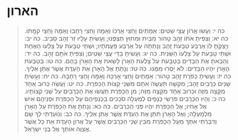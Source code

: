 # הארון

> כה י: וְעָשׂוּ אֲרוֹן עֲצֵי שִׁטִּים:  אַמָּתַיִם וָחֵצִי אָרְכּוֹ וְאַמָּה וָחֵצִי רָחְבּוֹ וְאַמָּה וָחֵצִי קֹמָתוֹ.
> כה יא: וְצִפִּיתָ אֹתוֹ זָהָב טָהוֹר מִבַּיִת וּמִחוּץ תְּצַפֶּנּוּ; וְעָשִׂיתָ עָלָיו זֵר זָהָב סָבִיב.
> כה יב: וְיָצַקְתָּ לּוֹ אַרְבַּע טַבְּעֹת זָהָב וְנָתַתָּה עַל אַרְבַּע פַּעֲמֹתָיו; וּשְׁתֵּי טַבָּעֹת עַל צַלְעוֹ הָאֶחָת וּשְׁתֵּי טַבָּעֹת עַל צַלְעוֹ הַשֵּׁנִית.
> כה יג: וְעָשִׂיתָ בַדֵּי עֲצֵי שִׁטִּים; וְצִפִּיתָ אֹתָם זָהָב.
> כה יד: וְהֵבֵאתָ אֶת הַבַּדִּים בַּטַּבָּעֹת עַל צַלְעֹת הָאָרֹן לָשֵׂאת אֶת הָאָרֹן בָּהֶם.
> כה טו: בְּטַבְּעֹת הָאָרֹן יִהְיוּ הַבַּדִּים:  לֹא יָסֻרוּ מִמֶּנּוּ.
> כה טז: וְנָתַתָּ אֶל הָאָרֹן אֵת הָעֵדֻת אֲשֶׁר אֶתֵּן אֵלֶיךָ.
> כה יז: וְעָשִׂיתָ כַפֹּרֶת זָהָב טָהוֹר:  אַמָּתַיִם וָחֵצִי אָרְכָּהּ וְאַמָּה וָחֵצִי רָחְבָּהּ.
> כה יח: וְעָשִׂיתָ שְׁנַיִם כְּרֻבִים זָהָב; מִקְשָׁה תַּעֲשֶׂה אֹתָם מִשְּׁנֵי קְצוֹת הַכַּפֹּרֶת.
> כה יט: וַעֲשֵׂה כְּרוּב אֶחָד מִקָּצָה מִזֶּה וּכְרוּב אֶחָד מִקָּצָה מִזֶּה; מִן הַכַּפֹּרֶת תַּעֲשׂוּ אֶת הַכְּרֻבִים עַל שְׁנֵי קְצוֹתָיו.
> כה כ: וְהָיוּ הַכְּרֻבִים פֹּרְשֵׂי כְנָפַיִם לְמַעְלָה סֹכְכִים בְּכַנְפֵיהֶם עַל הַכַּפֹּרֶת וּפְנֵיהֶם אִישׁ אֶל אָחִיו; אֶל הַכַּפֹּרֶת יִהְיוּ פְּנֵי הַכְּרֻבִים.
> כה כא: וְנָתַתָּ אֶת הַכַּפֹּרֶת עַל הָאָרֹן מִלְמָעְלָה; וְאֶל הָאָרֹן תִּתֵּן אֶת הָעֵדֻת אֲשֶׁר אֶתֵּן אֵלֶיךָ.
> כה כב: וְנוֹעַדְתִּי לְךָ שָׁם וְדִבַּרְתִּי אִתְּךָ מֵעַל הַכַּפֹּרֶת מִבֵּין שְׁנֵי הַכְּרֻבִים אֲשֶׁר עַל אֲרוֹן הָעֵדֻת אֵת כָּל אֲשֶׁר אֲצַוֶּה אוֹתְךָ אֶל בְּנֵי יִשְׂרָאֵל. 
 

